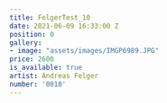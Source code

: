 ```yaml
---
title: FelgerTest_10
date: 2021-06-09 16:33:00 Z
position: 0
gallery:
- image: "assets/images/IMGP6989.JPG"
price: 2600
is_available: true
artist: Andreas Felger
number: '0010'
---
```


